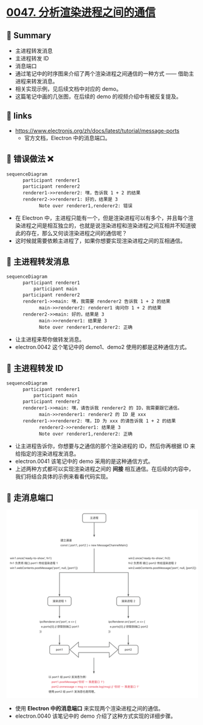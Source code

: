 # [0047. 分析渲染进程之间的通信](https://github.com/Tdahuyou/electron/tree/main/0047.%20%E5%88%86%E6%9E%90%E6%B8%B2%E6%9F%93%E8%BF%9B%E7%A8%8B%E4%B9%8B%E9%97%B4%E7%9A%84%E9%80%9A%E4%BF%A1)

<!-- region:toc -->
<!-- endregion:toc -->
## 📝 Summary
- 主进程转发消息
- 主进程转发 ID
- 消息端口
- 通过笔记中的时序图来介绍了两个渲染进程之间通信的一种方式 —— 借助主进程来转发消息。
- 相关实现示例，见后续文档中对应的 demo。
- 这篇笔记中画的几张图，在后续的 demo 的视频介绍中有被反复提及。

## 🔗 links

- https://www.electronjs.org/zh/docs/latest/tutorial/message-ports
  - 官方文档，Electron 中的消息端口。

## 📝 错误做法 ❌

```mermaid
sequenceDiagram
      participant renderer1
      participant renderer2
      renderer1->>renderer2: 嘿，告诉我 1 + 2 的结果
      renderer2->>renderer1: 好的，结果是 3
			Note over renderer1,renderer2: 错误
```

- 在 Electron 中，主进程只能有一个，但是渲染进程可以有多个，并且每个渲染进程之间是相互独立的，也就是说渲染进程和渲染进程之间互相并不知道彼此的存在，那么又何谈渲染进程之间的通信呢？
- 这时候就需要依赖主进程了，如果你想要实现渲染进程之间的互相通信。

## 📝 主进程转发消息

```mermaid
sequenceDiagram
      participant renderer1
		  participant main
      participant renderer2
      renderer1->>main: 嘿，我需要 renderer2 告诉我 1 + 2 的结果
			main->>renderer2: renderer1 询问你 1 + 2 的结果
      renderer2->>main: 好的，结果是 3
			main->>renderer1: 结果是 3
			Note over renderer1,renderer2: 正确
```

- 让主进程来帮你做转发消息。
- electron.0042 这个笔记中的 demo1、demo2 使用的都是这种通信方式。

## 📝 主进程转发 ID

```mermaid
sequenceDiagram
      participant renderer1
		  participant main
      participant renderer2
      renderer1->>main: 嘿，请告诉我 renderer2 的 ID，我需要跟它通信。
			main->>renderer1: renderer2 的 ID 是 xxx
      renderer1->>renderer2: 嘿，ID 为 xxx 的请告诉我 1 + 2 的结果
			renderer2->>renderer1: 结果是 3
			Note over renderer1,renderer2: 正确
```

- 让主进程告诉你，你想要与之通信的那个渲染进程的 ID，然后你再根据 ID 来给指定的渲染进程发消息。
- electron.0041 该笔记中的 demo 采用的是这种通信方式。
- 上述两种方式都可以实现渲染进程之间的 **间接** 相互通信。在后续的内容中，我们将结合具体的示例来看看代码实现。

## 📝 走消息端口

![](md-imgs/2024-10-05-23-50-07.png)

- 使用 **Electron 中的消息端口** 来实现两个渲染进程之间的通信。
- electron.0040 该笔记中的 demo 介绍了这种方式实现的详细步骤。
